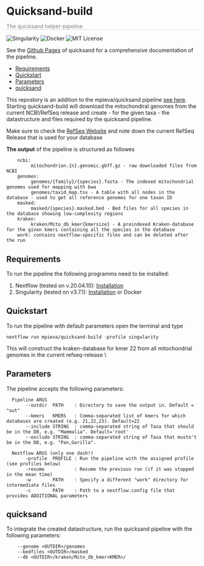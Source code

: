<h1 style="border:0px;padding-bottom:0px;margin-bottom:0px">Quicksand-build</h1>
<p style="color:grey;border-bottom:1px solid lightgrey">The quicksand helper-pipeline</p>

![Singularity](https://img.shields.io/badge/run_with-Singularity-ff69b4?style=for-the-badge)
![Docker](https://img.shields.io/badge/run_with-Docker-0db7ed?style=for-the-badge)
![MIT License](https://img.shields.io/github/license/mpieva/quicksand?style=for-the-badge)


See the [Github Pages](https://mpieva.github.io/quicksand) of quicksand for a comprehensive documentation of the pipeline.

<!-- TOC -->
- [Requirements](#requirements)
- [Quickstart](#quickstart)
- [Parameters](#parameters)
- [quicksand](#quicksand)
<!-- /TOC -->

This repostory is an addition to the mpieva/quicksand pipeline [see here](https://www.github.com/mpieva/quicksand). 
Starting quicksand-build will download the mitochondiral genomes from the current NCBI/RefSeq release and 
create - for the given taxa - the datastructure and files required by the quicksand pipeline.

Make sure to check the [RefSeq Website](https://www.ncbi.nlm.nih.gov/refseq/) and note down the current RefSeq Release that is used for your database

**The output** of the pipeline is structured as followes
```
    ncbi: 
         mitochondrion.{n}.genomic.gbff.gz - raw downloaded files from NCBI
    genomes: 
         genomes/{family}/{species}.fasta - The indexed mitochondrial genomes used for mapping with bwa
         genomes/taxid_map.tsv - A table with all nodes in the database - used to get all reference genomes for one taxon ID
    masked:
         masked/{species}.masked.bed - Bed files for all species in the database showing low-complexity regions
    kraken:
         kraken/Mito_db_kmer{kmersize} - A preindexed Kraken-database for the given kmers containing all the species in the database
    work: contains nextflow-specific files and can be deleted after the run
```

## Requirements
To run the pipeline the following programms need to be installed:
1. Nextflow (tested on v.20.04.10): [Installation](https://www.nextflow.io/docs/latest/getstarted.html)
2. Singularity (tested on v3.7.1): [Installation](https://sylabs.io/guides/3.0/user-guide/installation.html) or Docker


## Quickstart

To run the pipeline with default parameters open the terminal and type

``` 
nextflow run mpieva/quicksand-build -profile singularity
```

This will construct the kraken-database for kmer 22 from all mitochondrial genomes in the current refseq-release \

## Parameters

The pipeline accepts the following parameters:

```    
  Pipeline ARGS
       --outdir  PATH    : Directory to save the output in. Default = "out"
       --kmers   KMERS   : Comma-separated list of kmers for which databases are created (e.g. 21,22,23). Default=22
       --include STRING  : comma-separated string of Taxa that should be in the DB, e.g. "Mammalia". Default='root'
       --exclude STRING  : comma-separated string of Taxa that mustn't be in the DB, e.g. "Pan,Gorilla".

  Nextflow ARGS (only one dash!)
       -profile  PROFILE : Run the pipeline with the assigned profile (see profiles below)
       -resume           : Resume the previous run (if it was stopped in the mean time)
       -w        PATH    : Specify a different "work" directory for intermediate files
       -c        PATH    : Path to a nextflow.config file that provides ADDITIONAL parameters
```

## quicksand
To integrate the created datastructure, run the quicksand pipeline with the following parameters:
```
    --genome <OUTDIR>/genomes
    --bedfiles <OUTDIR>/masked
    --db <OUTDIR>/kraken/Mito_db_kmer<KMER>/
```
